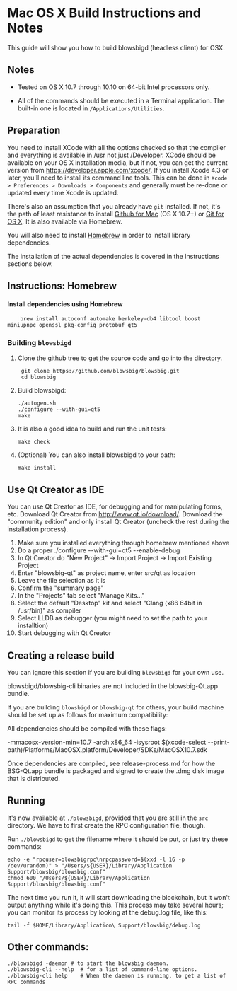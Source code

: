Mac OS X Build Instructions and Notes
====================================
This guide will show you how to build blowsbigd (headless client) for OSX.

Notes
-----

* Tested on OS X 10.7 through 10.10 on 64-bit Intel processors only.

* All of the commands should be executed in a Terminal application. The
built-in one is located in `/Applications/Utilities`.

Preparation
-----------

You need to install XCode with all the options checked so that the compiler
and everything is available in /usr not just /Developer. XCode should be
available on your OS X installation media, but if not, you can get the
current version from https://developer.apple.com/xcode/. If you install
Xcode 4.3 or later, you'll need to install its command line tools. This can
be done in `Xcode > Preferences > Downloads > Components` and generally must
be re-done or updated every time Xcode is updated.

There's also an assumption that you already have `git` installed. If
not, it's the path of least resistance to install [Github for Mac](https://mac.github.com/)
(OS X 10.7+) or
[Git for OS X](https://code.google.com/p/git-osx-installer/). It is also
available via Homebrew.

You will also need to install [Homebrew](http://brew.sh) in order to install library
dependencies.

The installation of the actual dependencies is covered in the Instructions
sections below.

Instructions: Homebrew
----------------------

#### Install dependencies using Homebrew

        brew install autoconf automake berkeley-db4 libtool boost miniupnpc openssl pkg-config protobuf qt5

### Building `blowsbigd`

1. Clone the github tree to get the source code and go into the directory.

        git clone https://github.com/blowsbig/blowsbig.git
        cd blowsbig

2.  Build blowsbigd:

        ./autogen.sh
        ./configure --with-gui=qt5
        make

3.  It is also a good idea to build and run the unit tests:

        make check

4.  (Optional) You can also install blowsbigd to your path:

        make install

Use Qt Creator as IDE
------------------------
You can use Qt Creator as IDE, for debugging and for manipulating forms, etc.
Download Qt Creator from http://www.qt.io/download/. Download the "community edition" and only install Qt Creator (uncheck the rest during the installation process).

1. Make sure you installed everything through homebrew mentioned above
2. Do a proper ./configure --with-gui=qt5 --enable-debug
3. In Qt Creator do "New Project" -> Import Project -> Import Existing Project
4. Enter "blowsbig-qt" as project name, enter src/qt as location
5. Leave the file selection as it is
6. Confirm the "summary page"
7. In the "Projects" tab select "Manage Kits..."
8. Select the default "Desktop" kit and select "Clang (x86 64bit in /usr/bin)" as compiler
9. Select LLDB as debugger (you might need to set the path to your installtion)
10. Start debugging with Qt Creator

Creating a release build
------------------------
You can ignore this section if you are building `blowsbigd` for your own use.

blowsbigd/blowsbig-cli binaries are not included in the blowsbig-Qt.app bundle.

If you are building `blowsbigd` or `blowsbig-qt` for others, your build machine should be set up
as follows for maximum compatibility:

All dependencies should be compiled with these flags:

 -mmacosx-version-min=10.7
 -arch x86_64
 -isysroot $(xcode-select --print-path)/Platforms/MacOSX.platform/Developer/SDKs/MacOSX10.7.sdk

Once dependencies are compiled, see release-process.md for how the BSG-Qt.app
bundle is packaged and signed to create the .dmg disk image that is distributed.

Running
-------

It's now available at `./blowsbigd`, provided that you are still in the `src`
directory. We have to first create the RPC configuration file, though.

Run `./blowsbigd` to get the filename where it should be put, or just try these
commands:

    echo -e "rpcuser=blowsbigrpc\nrpcpassword=$(xxd -l 16 -p /dev/urandom)" > "/Users/${USER}/Library/Application Support/blowsbig/blowsbig.conf"
    chmod 600 "/Users/${USER}/Library/Application Support/blowsbig/blowsbig.conf"

The next time you run it, it will start downloading the blockchain, but it won't
output anything while it's doing this. This process may take several hours;
you can monitor its process by looking at the debug.log file, like this:

    tail -f $HOME/Library/Application\ Support/blowsbig/debug.log

Other commands:
-------

    ./blowsbigd -daemon # to start the blowsbig daemon.
    ./blowsbig-cli --help  # for a list of command-line options.
    ./blowsbig-cli help    # When the daemon is running, to get a list of RPC commands
